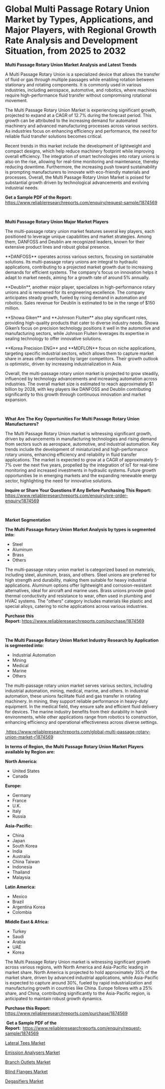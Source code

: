 <p><h1>Global Multi Passage Rotary Union Market by Types, Applications, and Major Players, with Regional Growth Rate Analysis and Development Situation, from 2025 to 2032</h1></p><p><strong>Multi Passage Rotary Union Market Analysis and Latest Trends</strong></p>
<p><p>A Multi Passage Rotary Union is a specialized device that allows the transfer of fluid or gas through multiple passages while enabling rotation between stationary and rotating components. It is commonly used in various industries, including aerospace, automotive, and robotics, where machines require high-performance fluid transfer without compromising rotational movement. </p><p>The Multi Passage Rotary Union Market is experiencing significant growth, projected to expand at a CAGR of 12.7% during the forecast period. This growth can be attributed to the increasing demand for automated machinery and advanced manufacturing processes across various sectors. As industries focus on enhancing efficiency and performance, the need for reliable fluid transfer solutions becomes critical. </p><p>Recent trends in this market include the development of lightweight and compact designs, which help reduce machinery footprint while improving overall efficiency. The integration of smart technologies into rotary unions is also on the rise, allowing for real-time monitoring and maintenance, thereby reducing downtime. Furthermore, the increasing push toward sustainability is prompting manufacturers to innovate with eco-friendly materials and processes. Overall, the Multi Passage Rotary Union Market is poised for substantial growth driven by technological advancements and evolving industrial needs.</p></p>
<p><strong>Get a Sample PDF of the Report:&nbsp;</strong> <a href="https://www.reliableresearchreports.com/enquiry/request-sample/1874569?utm_campaign=3060&utm_medium=2&utm_source=Github&utm_content=ia&utm_term=11042025&utm_id=multi-passage-rotary-union">https://www.reliableresearchreports.com/enquiry/request-sample/1874569</a></p>
<p>&nbsp;</p>
<p><strong>Multi Passage Rotary Union Major Market Players</strong></p>
<p><p>The multi-passage rotary union market features several key players, each positioned to leverage unique capabilities and market strategies. Among them, DANFOSS and Deublin are recognized leaders, known for their extensive product lines and robust global presence.</p><p>**DANFOSS** operates across various sectors, focusing on sustainable solutions. Its multi-passage rotary unions are integral to hydraulic applications, contributing to a projected market growth due to increasing demands for efficient systems. The company's focus on innovation helps it adapt to market needs, aiming for a growth rate of around 5% annually.</p><p>**Deublin**, another major player, specializes in high-performance rotary unions and is renowned for its engineering excellence. The company anticipates steady growth, fueled by rising demand in automation and robotics. Sales revenue for Deublin is estimated to be in the range of $150 million.</p><p>**Showa Giken** and **Johnson Fluiten** also play significant roles, providing high-quality products that cater to diverse industry needs. Showa Giken’s focus on precision technology positions it well in the automotive and manufacturing sectors, while Johnson Fluiten leverages its expertise in sealing technology to offer innovative solutions.</p><p>**Korea Precision ENG** and **MOFLON** focus on niche applications, targeting specific industrial sectors, which allows them to capture market share in areas often overlooked by larger competitors. Their growth outlook is optimistic, driven by increasing industrialization in Asia.</p><p>Overall, the multi-passage rotary union market is projected to grow steadily, influenced by technology advancements and increasing automation across industries. The overall market size is estimated to reach approximately $1 billion by 2028, with key players like DANFOSS and Deublin contributing significantly to this growth through continuous innovation and market expansion.</p></p>
<p>&nbsp;</p>
<p><strong>What Are The Key Opportunities For Multi Passage Rotary Union Manufacturers?</strong></p>
<p><p>The Multi Passage Rotary Union market is witnessing significant growth, driven by advancements in manufacturing technologies and rising demand from sectors such as aerospace, automotive, and industrial automation. Key trends include the development of miniaturized and high-performance rotary unions, enhancing efficiency and reliability in fluid transfer applications. The market is expected to grow at a CAGR of approximately 5-7% over the next five years, propelled by the integration of IoT for real-time monitoring and increased investments in hydraulic systems. Future growth opportunities lie in emerging markets and the expanding renewable energy sector, highlighting the need for innovative solutions.</p></p>
<p><strong>Inquire or Share Your Questions If Any Before Purchasing This Report:</strong> <a href="https://www.reliableresearchreports.com/enquiry/pre-order-enquiry/1874569?utm_campaign=3060&utm_medium=2&utm_source=Github&utm_content=ia&utm_term=11042025&utm_id=multi-passage-rotary-union">https://www.reliableresearchreports.com/enquiry/pre-order-enquiry/1874569</a></p>
<p>&nbsp;</p>
<p><strong>Market Segmentation</strong></p>
<p><strong>The Multi Passage Rotary Union Market Analysis by types is segmented into:</strong></p>
<p><ul><li>Steel</li><li>Aluminum</li><li>Brass</li><li>Others</li></ul></p>
<p><p>The multi-passage rotary union market is categorized based on materials, including steel, aluminum, brass, and others. Steel unions are preferred for high strength and durability, making them suitable for heavy industrial applications. Aluminum options offer lightweight and corrosion-resistant alternatives, ideal for aircraft and marine uses. Brass unions provide good thermal conductivity and resistance to wear, often used in plumbing and HVAC systems. The "others" category includes materials like plastic and special alloys, catering to niche applications across various industries.</p></p>
<p><strong>Purchase this Report:&nbsp;</strong><a href="https://www.reliableresearchreports.com/purchase/1874569?utm_campaign=3060&utm_medium=2&utm_source=Github&utm_content=ia&utm_term=11042025&utm_id=multi-passage-rotary-union">https://www.reliableresearchreports.com/purchase/1874569</a></p>
<p>&nbsp;</p>
<p><strong>The Multi Passage Rotary Union Market Industry Research by Application is segmented into:</strong></p>
<p><ul><li>Industrial Automation</li><li>Mining</li><li>Medical</li><li>Marine</li><li>Others</li></ul></p>
<p><p>The multi-passage rotary union market serves various sectors, including industrial automation, mining, medical, marine, and others. In industrial automation, these unions facilitate fluid and gas transfer in rotating machinery. In mining, they support reliable performance in heavy-duty equipment. In the medical field, they ensure safe and efficient fluid delivery for devices. The marine industry benefits from their durability in harsh environments, while other applications range from robotics to construction, enhancing efficiency and operational effectiveness across diverse settings.</p></p>
<p><a href="https://www.reliableresearchreports.com/global-multi-passage-rotary-union-market-r1874569?utm_campaign=3060&utm_medium=2&utm_source=Github&utm_content=ia&utm_term=11042025&utm_id=multi-passage-rotary-union">&nbsp;https://www.reliableresearchreports.com/global-multi-passage-rotary-union-market-r1874569</a></p>
<p><strong>In terms of Region, the Multi Passage Rotary Union Market Players available by Region are:</strong></p>
<p>
    <p> <strong> North America: </strong>
        <ul>
            <li>United States</li>
            <li>Canada</li>
        </ul>
        </p> 
    <p> <strong> Europe: </strong>
        <ul>
            <li>Germany</li>
            <li>France</li>
            <li>U.K.</li>
            <li>Italy</li>
            <li>Russia</li>
        </ul>
        </p> 
    <p> <strong> Asia-Pacific: </strong>
        <ul>
            <li>China</li>
            <li>Japan</li>
            <li>South Korea</li>
            <li>India</li>
            <li>Australia</li>
            <li>China Taiwan</li>
            <li>Indonesia</li>
            <li>Thailand</li>
            <li>Malaysia</li>
        </ul>
        </p> 
    <p> <strong> Latin America: </strong>
        <ul>
            <li>Mexico</li>
            <li>Brazil</li>
            <li>Argentina Korea</li>
            <li>Colombia</li>
        </ul>
        </p> 
    <p> <strong> Middle East & Africa: </strong>
        <ul>
            <li>Turkey</li>
            <li>Saudi</li>
            <li>Arabia</li>
            <li>UAE</li>
            <li>Korea</li>
        </ul>
    </p>
    </p>
<p><p>The Multi Passage Rotary Union market is witnessing significant growth across various regions, with North America and Asia-Pacific leading in market share. North America is projected to hold approximately 35% of the market share, driven by advanced industrial applications, while Asia-Pacific is expected to capture around 30%, fueled by rapid industrialization and manufacturing growth in countries like China. Europe follows with a 25% share, and China, contributing significantly to the Asia-Pacific region, is anticipated to maintain robust growth dynamics.</p></p>
<p><strong>Purchase this Report: </strong><a href="https://www.reliableresearchreports.com/purchase/1874569?utm_campaign=3060&utm_medium=2&utm_source=Github&utm_content=ia&utm_term=11042025&utm_id=multi-passage-rotary-union">https://www.reliableresearchreports.com/purchase/1874569</a></p>
<p>&nbsp;<strong>Get a Sample PDF of the Report:&nbsp;&nbsp;</strong><a href="https://www.reliableresearchreports.com/enquiry/request-sample/1874569?utm_campaign=3060&utm_medium=2&utm_source=Github&utm_content=ia&utm_term=11042025&utm_id=multi-passage-rotary-union">https://www.reliableresearchreports.com/enquiry/request-sample/1874569</a></p>
<p><strong></strong></p>
<p><p><a href="https://github.com/jensanohishi/Market-Research-Report-List-1/blob/main/lateral-tees-market.md?utm_campaign=3060&utm_medium=2&utm_source=Github&utm_content=ia&utm_term=11042025&utm_id=multi-passage-rotary-union">Lateral Tees Market</a></p><p><a href="https://github.com/boonegoicks7/Market-Research-Report-List-1/blob/main/emission-analysers-market.md?utm_campaign=3060&utm_medium=2&utm_source=Github&utm_content=ia&utm_term=11042025&utm_id=multi-passage-rotary-union">Emission Analysers Market</a></p><p><a href="https://github.com/qianyateina/Market-Research-Report-List-1/blob/main/branch-outlets-market.md?utm_campaign=3060&utm_medium=2&utm_source=Github&utm_content=ia&utm_term=11042025&utm_id=multi-passage-rotary-union">Branch Outlets Market</a></p><p><a href="https://github.com/kavechoxo/Market-Research-Report-List-1/blob/main/blind-flanges-market.md?utm_campaign=3060&utm_medium=2&utm_source=Github&utm_content=ia&utm_term=11042025&utm_id=multi-passage-rotary-union">Blind Flanges Market</a></p><p><a href="https://github.com/gavalegeyndt26/Market-Research-Report-List-1/blob/main/degasifiers-market.md?utm_campaign=3060&utm_medium=2&utm_source=Github&utm_content=ia&utm_term=11042025&utm_id=multi-passage-rotary-union">Degasifiers Market</a></p></p>